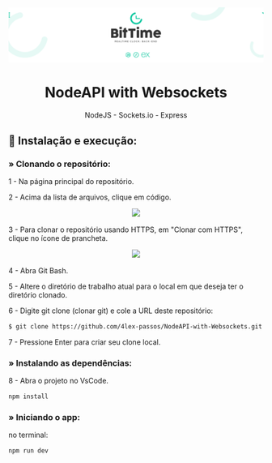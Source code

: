 
<p align="center">
    <img src="https://github.com/4lex-passos/NodeAPI-with-Websockets/blob/master/public/README-HEADER-TEMPLATE.png" />
</p>

<h1 align="center">
   NodeAPI with Websockets
</h1>

<p align="center">
    NodeJS - Sockets.io - Express
</p>


## 🎍 Instalação e execução:

### » Clonando o repositório:

1 - Na página principal do repositório.

2 - Acima da lista de arquivos, clique em código.

<p align="center">
    <img width ="50%" src="https://docs.github.com/assets/images/help/repository/code-button.png" />
</p>

3 - Para clonar o repositório usando HTTPS, em "Clonar com HTTPS", clique no ícone de prancheta.

<p align="center">
    <img width ="50%" src="https://docs.github.com/assets/images/help/repository/https-url-clone.png" />
</p>

4 - Abra Git Bash.

5 - Altere o diretório de trabalho atual para o local em que deseja ter o diretório clonado.

6 - Digite git clone (clonar git) e cole a URL deste repositório:

```sh
$ git clone https://github.com/4lex-passos/NodeAPI-with-Websockets.git
```

7 - Pressione Enter para criar seu clone local.

### » Instalando as dependências:

8 - Abra o projeto no VsCode.

```sh
npm install
```

### » Iniciando o app:

no terminal:
```sh
npm run dev
```
